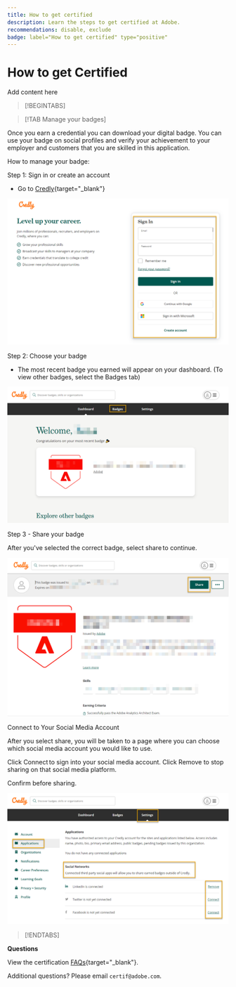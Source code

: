 ```yaml
---
title: How to get certified
description: Learn the steps to get certified at Adobe.
recommendations: disable, exclude
badge: label="How to get certified" type="positive"
---
```

# How to get Certified

  Add content here

  >[!BEGINTABS]

>[!TAB Manage your badges]

Once you earn a credential you can download your digital badge. You can use your badge on social profiles and verify your achievement to your employer and customers that you are skilled in this application.

How to manage your badge:

Step 1: Sign in or create an account

* Go to [Credly](https://www.credly.com/users/sign_in){target="_blank"}

![Credly Badge](/help/certifications/assets/credly_signin.png)

Step 2: Choose your badge

* The most recent badge you earned will appear on your dashboard. (To view other badges, select the Badges tab)

![Credly Badge](/help/certifications/assets/credly_badges.png)

Step 3 - Share your badge

After you've selected the correct badge, select share to continue. 

![Credly Badge](/help/certifications/assets/credly_share.png)

Connect to Your Social Media Account 

After you select share, you will be taken to a page where you can choose which social media account you would like to use. 

Click Connect to sign into your social media account. Click Remove to stop sharing on that social media platform. 

Confirm before sharing. 

![Credly Badge](/help/certifications/assets/credly_share_2.png)

>[!ENDTABS]

**Questions**

View the certification [FAQs](https://solutionpartners.adobe.com/solution-partners/training_and_certification/certification/certification_faq.html#){target="_blank"}.

Additional questions? Please email `certif@adobe.com`.
